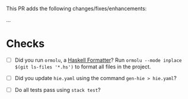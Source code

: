 This PR adds the following changes/fixes/enhancements:

...

# Checks

- [ ] Did you run `ormolu`, a [Haskell Formatter](https://hackage.haskell.org/package/ormolu)? Run `ormolu --mode inplace $(git ls-files '*.hs')` to format all files in the project.
- [ ] Did you update `hie.yaml` using the command `gen-hie > hie.yaml`?
- [ ] Do all tests pass using `stack test`?

